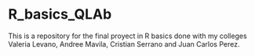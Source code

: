 # R_basics_QLAb
This is a repository for the final proyect in R basics done with my colleges Valeria Levano, Andree Mavila, Cristian Serrano and Juan Carlos Perez.
